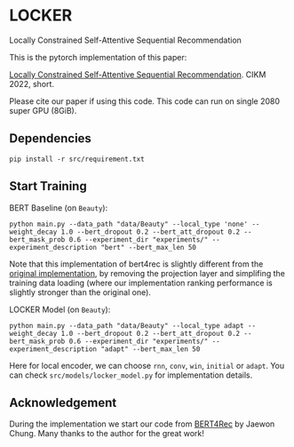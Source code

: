 # LOCKER
Locally Constrained Self-Attentive Sequential Recommendation

This is the pytorch implementation of this paper:

[Locally Constrained Self-Attentive Sequential Recommendation](https://cseweb.ucsd.edu/~jmcauley/pdfs/cikm21.pdf). CIKM 2022, short.

Please cite our paper if using this code. This code can run on single 2080 super GPU (8GiB).

## Dependencies

```
pip install -r src/requirement.txt
```

## Start Training

BERT Baseline (on `Beauty`):
```
python main.py --data_path "data/Beauty" --local_type 'none' --weight_decay 1.0 --bert_dropout 0.2 --bert_att_dropout 0.2 --bert_mask_prob 0.6 --experiment_dir "experiments/" --experiment_description "bert" --bert_max_len 50
```
Note that this implementation of bert4rec is slightly different from the [original implementation](https://github.com/FeiSun/BERT4Rec), by removing the projection layer and simplifing the training data loading (where our implementation ranking performance is slightly stronger than the original one).

LOCKER Model (on `Beauty`):
```
python main.py --data_path "data/Beauty" --local_type adapt --weight_decay 1.0 --bert_dropout 0.2 --bert_att_dropout 0.2 --bert_mask_prob 0.6 --experiment_dir "experiments/" --experiment_description "adapt" --bert_max_len 50
```

Here for local encoder, we can choose `rnn`, `conv`, `win`, `initial` or `adapt`. You can check `src/models/locker_model.py` for implementation details.

## Acknowledgement

During the implementation we start our code from [BERT4Rec](https://github.com/jaywonchung/BERT4Rec-VAE-Pytorch) by Jaewon Chung. Many thanks to the author for the great work!